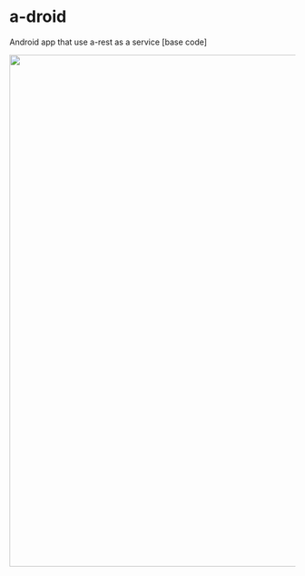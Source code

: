 # a-droid
Android app that use a-rest as a service [base code]


<p align="center">
  <img src="https://raw.githubusercontent.com/aasumitro/a-droid/untitled.png" width="900">
</p>
